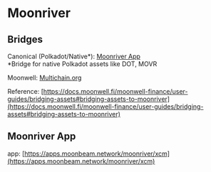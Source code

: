 # Moonriver

## Bridges

Canonical (Polkadot/Native\*): [Moonriver App](kava-2.md#moonriver-app)\
\*Bridge for native Polkadot assets like DOT, MOVR

Moonwell: [Multichain.org](bridges.md#multichain.org)

Reference: [https://docs.moonwell.fi/moonwell-finance/user-guides/bridging-assets#bridging-assets-to-moonriver](https://docs.moonwell.fi/moonwell-finance/user-guides/bridging-assets#bridging-assets-to-moonriver)

## Moonriver App

app: [https://apps.moonbeam.network/moonriver/xcm](https://apps.moonbeam.network/moonriver/xcm)
